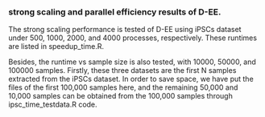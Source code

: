 ### strong scaling and parallel efficiency results of D-EE.
The strong scaling performance is tested of D-EE using iPSCs dataset under 500, 1000, 2000, and 4000 processes, respectively. 
These runtimes are listed in speedup_time.R.

Besides, the runtime vs sample size is also tested, with 10000, 50000, and 100000 samples. Firstly, these three datasets are the first N samples extracted from the iPSCs dataset. In order to save space, we have put the files of the first 100,000 samples here, and the remaining 50,000 and 10,000 samples can be obtained from the 100,000 samples through ipsc_time_testdata.R code.


 
